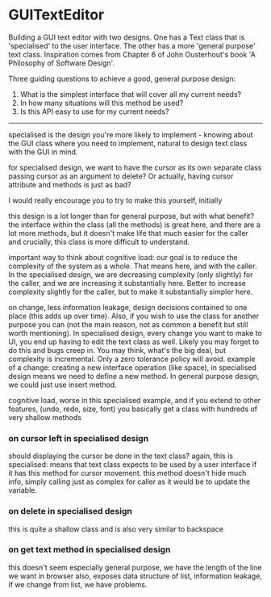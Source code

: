 # GUITextEditor
Building a GUI text editor with two designs. One has a Text class that is 'specialised' to the user interface. The other has a more 'general purpose' text class. Inspiration comes from Chapter 6 of John Ousterhout's book 'A Philosophy of Software Design'.

Three guiding questions to achieve a good, general purpose design:

1. What is the simplest interface that will cover all my current needs?
2. In how many situations will this method be used?
3. Is this API easy to use for my current needs?

----

specialised is the design you're more likely to implement - knowing about the GUI class where
you need to implement, natural to design text class with the GUI in mind. 

for specialised design, we want to have the cursor as its own separate class
passing cursor as an argument to delete? Or actually, having cursor attribute and
methods is just as bad?

I would really encourage you to try to make this yourself, initially

this design is a lot longer than for general purpose, but with what benefit? 
the interface within the class (all the methods) is great here, and there are
a lot more methods, but it doesn't make life that much easier for the caller
and crucially, this class is more difficult to understand. 

important way to think about cognitive load: our goal is to reduce the complexity 
of the system as a whole. That means here, and with the caller. In the specialised
design, we are decreasing complexity (only slightly) for the caller, and we are 
increasing it substantially here. Better to increase complexity slightly for the 
caller, but to make it substantially simpler here. 

on change, less information leakage, design decisions contained to one place (this adds up over time).
Also, if you wish to use the class for another purpose you can (not the main reason, 
not as common a benefit but still worth mentioning). In specialised design, every change
you want to make to UI, you end up having to edit the text class as well. Likely you may forget
to do this and bugs creep in. You may think, what's the big deal, but complexity is incremental. 
Only a zero tolerance policy will avoid. 
example of a change: creating a new interface operation (like space), in specialised design
means we need to define a new method. In general purpose design, we could just use insert method.

cognitive load, worse in this specialised example, and if you extend to other features, (undo, redo, size, font)
you basically get a class with hundreds of very shallow methods

### on cursor left in specialised design
should displaying the cursor be done in the text class?
again, this is specialised: means that text class expects
to be used by a user interface if it has this method for cursor movement. 
this method doesn't hide much info, simply calling just as complex for caller
as it would be to update the variable. 

### on delete in specialised design
this is quite a shallow class and is also very similar to backspace

### on get text method in specialised design 
this doesn't seem especially general purpose, we have the length of the line we want in browser
also, exposes data structure of list, information leakage, if we change from list, we have problems. 